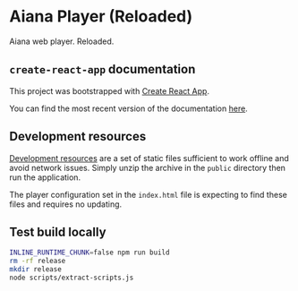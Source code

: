 # Aiana Player (Reloaded)

Aiana web player. Reloaded.

## `create-react-app` documentation

This project was bootstrapped with
[Create React App](https://github.com/facebookincubator/create-react-app).

You can find the most recent version of the documentation
[here](https://github.com/facebookincubator/create-react-app/blob/master/packages/react-scripts/template/README.md).

## Development resources

[Development resources](https://static.bordeaux.inria.fr/mooc-accessibility/aiana-player-dev-resources.zip)
are a set of static files sufficient to work offline and avoid network issues.
Simply unzip the archive in the `public` directory then run the application.

The player configuration set in the `index.html` file is expecting to find these
files and requires no updating.

## Test build locally

```sh
INLINE_RUNTIME_CHUNK=false npm run build
rm -rf release
mkdir release
node scripts/extract-scripts.js
```
